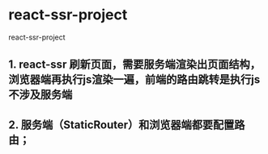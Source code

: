 # react-ssr-project
react-ssr-project
## 1. react-ssr 刷新页面，需要服务端渲染出页面结构，浏览器端再执行js渲染一遍，前端的路由跳转是执行js不涉及服务端
## 2. 服务端（StaticRouter）和浏览器端都要配置路由；
